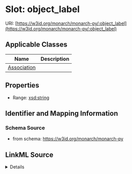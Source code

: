 # Slot: object_label

URI: [https://w3id.org/monarch/monarch-py/:object_label](https://w3id.org/monarch/monarch-py/:object_label)



<!-- no inheritance hierarchy -->




## Applicable Classes

| Name | Description |
| --- | --- |
[Association](Association.md) | 






## Properties

* Range: [xsd:string](xsd:string)







## Identifier and Mapping Information







### Schema Source


* from schema: https://w3id.org/monarch/monarch-py




## LinkML Source

<details>
```yaml
name: object_label
from_schema: https://w3id.org/monarch/monarch-py
rank: 1000
alias: object_label
domain_of:
- Association
range: string

```
</details>
